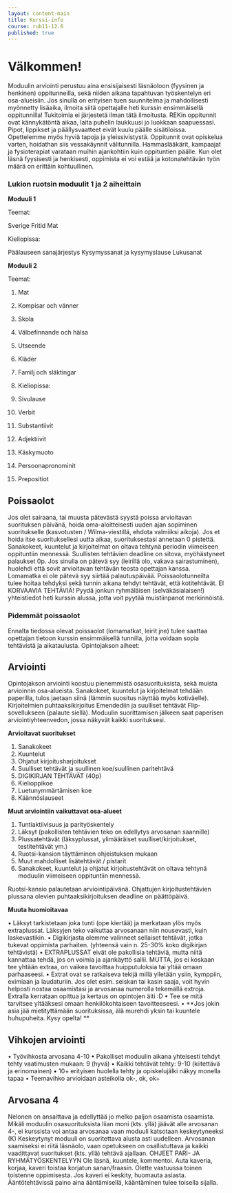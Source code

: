 ```yaml
---
layout: content-main
title: Kurssi-info
course: rub11-12.6
published: true
---
```

# Välkommen!

Moduulin arviointi perustuu aina ensisijaisesti läsnäoloon (fyysinen ja henkinen) oppitunneilla, sekä niiden aikana tapahtuvan työskentelyn eri osa-alueisiin.
Jos sinulla on erityisen tuen suunnitelma ja mahdollisesti myönnetty lisäaika, ilmoita siitä opettajalle heti kurssin ensimmäisellä oppitunnilla! Tukitoimia ei järjestetä ilman tätä ilmoitusta.
REKin oppitunnit ovat kännykätöntä aikaa, laita puhelin laukkuusi jo luokkaan saapuessasi. Pipot, lippikset ja päällysvaatteet eivät kuulu päälle sisätiloissa. Opettelemme myös hyviä tapoja ja yleissivistystä.
Oppitunnit ovat opiskelua varten, hoidathan siis vessakäynnit välitunnilla. Hammaslääkärit, kampaajat ja fysioterapiat varataan muihin ajankohtiin kuin oppituntien päälle. Kun olet läsnä fyysisesti ja henkisesti, oppimista ei voi estää ja kotonatehtävän työn määrä on erittäin kohtuullinen.

### Lukion ruotsin moduulit 1 ja 2 aiheittain

**Moduuli 1**

Teemat:

Sverige
Fritid
Mat

Kieliopissa:

Päälauseen sanajärjestys
Kysymyssanat ja kysymyslause
Lukusanat

**Moduuli 2**

Teemat:

1. Mat
1. Kompisar och vänner
1. Skola
1. Välbefinnande och hälsa
1. Utseende
1. Kläder
1. Familj och släktingar
1. Kieliopissa:

1. Sivulause
1. Verbit
1. Substantiivit
1. Adjektiivit
1. Käskymuoto
1. Persoonapronominit
1. Prepositiot

## Poissaolot

Jos olet sairaana, tai muusta pätevästä syystä poissa arvioitavan suorituksen päivänä, hoida oma-aloitteisesti uuden ajan sopiminen suoritukselle (kasvotusten / Wilma-viestillä, ehdota valmiiksi aikoja). Jos et hoida itse suorituksellesi uutta aikaa, suorituksestasi annetaan 0 pistettä. 
Sanakokeet, kuuntelut ja kirjoitelmat on oltava tehtynä periodin viimeiseen oppituntiin mennessä. Suullisten tehtävien deadline on sitova, myöhästyneet palaukset 0p. Jos sinulla on pätevä syy (leirillä olo, vakava sairastuminen), huolehdi että sovit arvioitavan tehtävän teosta opettajan kanssa. Lomamatka ei ole pätevä syy siirtää palautuspäivää.
Poissaolotunneilta tulee hoitaa tehdyksi sekä tunnin aikana tehdyt tehtävät, että kotitehtävät. EI KORVAAVIA TEHTÄVIÄ! Pyydä jonkun ryhmäläisen (selväkäsialaisen!) yhteistiedot heti kurssin alussa, jotta voit pyytää muistiinpanot merkinnöistä.

### Pidemmät poissaolot
Ennalta tiedossa olevat poissaolot (lomamatkat, leirit jne) tulee saattaa opettajan tietoon kurssin ensimmäisellä tunnilla, jotta voidaan sopia tehtävistä ja aikataulusta.
Opintojakson aiheet:

## Arviointi
Opintojakson arviointi koostuu pienemmistä osasuorituksista, sekä muista arvioinnin osa-alueista. Sanakokeet, kuuntelut ja kirjoitelmat tehdään paperilla, tulos jaetaan siinä (lämmin suositus näyttää myös kotiväelle). Kirjoitelmien puhtaaksikirjoitus Emendediin ja suulliset tehtävät Flip-sovellukseen (palaute siellä). Moduulin suorittamisen jälkeen saat paperisen arviointiyhteenvedon, jossa näkyvät kaikki suorituksesi.

**Arvioitavat suoritukset**

1.	Sanakokeet
2.	Kuuntelut
3.	Ohjatut kirjoitusharjoitukset
4.	Suulliset tehtävät ja suullinen koe/suullinen paritehtävä
5.	DIGIKIRJAN TEHTÄVÄT (40p)
6.	Kielioppikoe
7.	Luetunymmärtämisen koe
8.	Käännöslauseet
   
**Muut arviointiin vaikuttavat osa-alueet**

1.	Tuntiaktiivisuus ja parityöskentely
2.	Läksyt (pakollisten tehtävien teko on edellytys arvosanan saannille)
3.	Plussatehtävät (läksyplussat, ylimääräiset suulliset/kirjoitukset, testitehtävät ym.)
4.	Ruotsi-kansion täyttäminen ohjeistuksen mukaan
5.	Muut mahdolliset lisätehtävät / pistarit
6.	Sanakokeet, kuuntelut ja ohjatut kirjoitustehtävät on oltava tehtynä moduulin viimeiseen oppituntiin mennessä.
   
Ruotsi-kansio palautetaan arviointipäivänä.
Ohjattujen kirjoitustehtävien plussana olevien puhtaaksikirjoituksen deadline on päättöpäivä.

**Muuta huomioitavaa**

•	Läksyt tarkistetaan joka tunti (ope kiertää) ja merkataan ylös myös extraplussat. Läksyjen teko vaikuttaa arvosanaan niin nousevasti, kuin laskevastikin.
•	Digikirjasta olemme valinneet sellaiset tehtävät, jotka tukevat oppimista parhaiten. (yhteensä vain n. 25-30% koko digikirjan tehtävistä)
•	EXTRAPLUSSAT eivät ole pakollisia tehtäviä, mutta niitä kannattaa tehdä, jos on voimia ja ajankäyttö sallii. MUTTA, jos ei koskaan tee yhtään extraa, on vaikea tavoittaa huipputuloksia tai yltää omaan parhaaseesi.
•	Extrat ovat se ratkaiseva tekijä millä ylletään ysiin, kymppiin, eximiaan ja laudaturiin. Jos olet esim. seiskan tai kasin saaja, voit hyvin helposti nostaa osaamistasi ja arvosanaa numerolla tekemällä extroja. Extralla kerrataan opittua ja kertaus on opintojen äiti :D
•	Tee se mitä tarvitsee yltääksesi omaan henkilökohtaiseen tavoitteeseesi.
•	**Jos jokin asia jää mietityttämään suorituksissa, älä murehdi yksin tai kuuntele huhupuheita. Kysy opelta! **

## Vihkojen arviointi
•	Työvihkosta arvosana 4-10
•	Pakolliset moduulin aikana yhteisesti tehdyt tehty vaatimusten mukaan: 9 (hyvä)
•	Kaikki tehtävät tehty: 9-10 (kiitettävä ja erinomainen)
•	10+ erityisen huolella tehty ja opiskelujälki näkyy monella tapaa
•	Teemavihko arvioidaan asteikolla ok-, ok, ok+

## Arvosana 4
Nelonen on ansaittava ja edellyttää jo melko paljon osaamista osaamista.
Mikäli moduulin osasuorituksista liian moni (kts. yllä) jäävät alle arvosanan 4-, ei kurssista voi antaa arvosanaa vaan moduuli katsotaan keskeytyneeksi (K) Keskeytynyt moduuli on suoritettava alusta asti uudelleen. Arvosanan saamiseksi ei riitä läsnäolo, vaan opetukseen on osallistuttava ja kaikki vaadittavat suoritukset (kts. yllä) tehtävä ajallaan.
OHJEET PARI- JA RYHMÄTYÖSKENTELYYN
Ole läsnä, kuuntele, kommentoi. Auta kaveria, korjaa, kaveri toistaa korjatun sanan/fraasin. Olette vastuussa toinen toistenne oppimisesta. Jos kaveri ei keskity, huomauta asiasta. Ääntötehtävissä paino aina ääntämisellä, kääntäminen tulee toisella sijalla.
